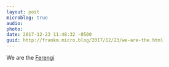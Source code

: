 ```yaml
---
layout: post
microblog: true
audio: 
photo: 
date: 2017-12-23 11:48:32 -0500
guid: http://frankm.micro.blog/2017/12/23/we-are-the.html
---
```

We are the  [Ferengi](https://en.m.wikipedia.org/wiki/Ferengi)
